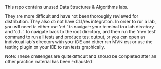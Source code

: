 This repo contains unused Data Structures & Algorithms labs.

They are more difficult and have not been thoroughly reviewed for distribution. They also do not have CLI/res integration. In order to run a lab, you will need to either use 'cd <labname>' to navigate your terminal to a lab directory and 'cd ..' to navigate back to the root directory, and then run the 'mvn test' command to run all tests and produce test output, or you can open an individual lab's directory with your IDE and either run MVN test or use the testing plugin on your IDE to run tests graphically.

Note: These challenges are quite difficult and should be completed after all other practice material has been exhausted